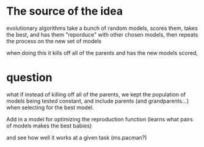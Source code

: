 # The source of the idea
evolutionary algorithms take a bunch of random models, scores them, takes the best, and has them "reporduce" with other chosen models, then repeats the process on the new set of models

when doing this it kills off all of the parents and has the new models scored,

# question
what if instead of killing off all of the parents, we kept the population of models being tested constant, and include parents (and grandparents...) when selecting for the best model.

Add in a model for optimizing the reproduction function (learns what pairs of models makes the best babies) 

and see how well it works at a given task (ms.pacman?)
